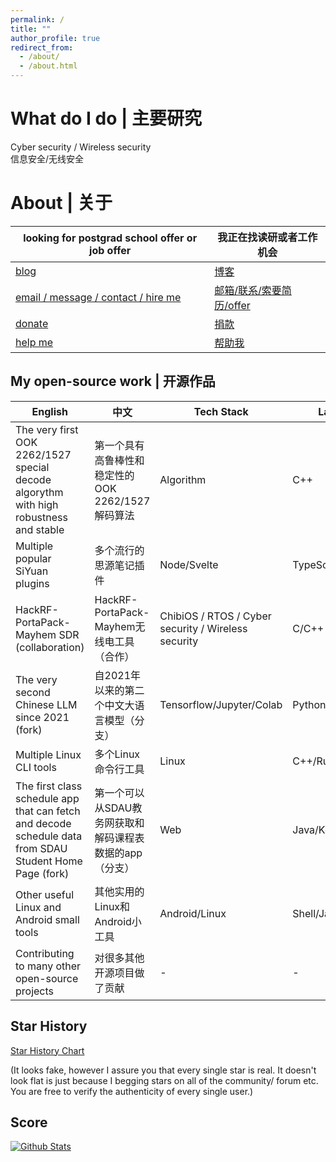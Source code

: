 ```yaml
---
permalink: /
title: ""
author_profile: true
redirect_from: 
  - /about/
  - /about.html
---
```


What do I do | 主要研究
======
Cyber security / Wireless security   
信息安全/无线安全

About | 关于
======

| looking for postgrad school offer or job offer | 我正在找读研或者工作机会 |
| - | - |
| [blog](http://zxkmm.ysepan.com) | [博客](http://zxkmm.ysepan.com) |
| [email / message / contact / hire me](mailto:mw90twrch@mozmail.com) | [邮箱/联系/索要简历/offer](mailto:mw90twrch@mozmail.com) |
| [donate](http://ys-d.ysepan.com/317882920/014692275/p5G4461286NTjNSpno64/when_user_click_donate.png)| [捐款](http://ys-d.ysepan.com/317882920/014692275/p5G4461286NTjNSpno64/when_user_click_donate.png)|
| [help me](https://github.com/zxkmm/zxkmm/blob/main/ways_to_help_me_en.md) | [帮助我](https://github.com/zxkmm/zxkmm/blob/main/ways_to_help_me_cn.md) |

My open-source work | 开源作品
------
| English | 中文 | Tech Stack | Languages |
| --- | --- | --- | --- | 
| The very first OOK 2262/1527 special decode algorythm with high robustness and stable| 第一个具有高鲁棒性和稳定性的OOK 2262/1527解码算法 | Algorithm |C++|
| Multiple popular SiYuan plugins | 多个流行的思源笔记插件 | Node/Svelte | TypeScript/CSS/SCSS
| HackRF-PortaPack-Mayhem SDR (collaboration) | HackRF-PortaPack-Mayhem无线电工具（合作） | ChibiOS / RTOS / Cyber security / Wireless security | C/C++ |
| The very second Chinese LLM since 2021 (fork) | 自2021年以来的第二个中文大语言模型（分支） | Tensorflow/Jupyter/Colab | Python|
| Multiple Linux CLI tools | 多个Linux 命令行工具 | Linux |C++/Rust|
| The first class schedule app that can fetch and decode schedule data from SDAU Student Home Page (fork) | 第一个可以从SDAU教务网获取和解码课程表数据的app（分支） | Web |Java/Kotlin|
| Other useful Linux and Android small tools | 其他实用的Linux和Android小工具 | Android/Linux |Shell/Java |
| Contributing to many other open-source projects| 对很多其他开源项目做了贡献 | - | - |


Star History
------
[Star History Chart](https://api.star-history.com/svg?repos=zxkmm/gpt2-ml-fixed,zxkmm/siyuan_doctree_compress,zxkmm/OOKFormatCalculate,zxkmm/siyuan_rmv_btn,zxkmm/siyuan_leave_to_lock,zxkmm/siyuan_marketplace_blacklist&type=Date)

(It looks fake, however I assure you that every single star is real. It doesn't look flat is just because I begging stars on all of the community/ forum etc. You are free to verify the authenticity of every single user.)

Score
------
[![Github Stats](https://github-readme-stats.vercel.app/api?username=zxkmm&theme=tokyonight&show_icons=true)](https://github.com/zxkmm)
